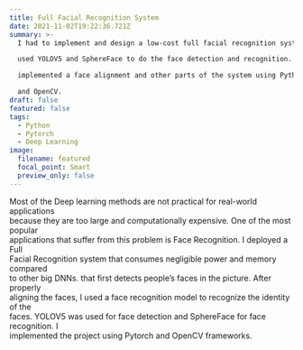 ```yaml
---
title: Full Facial Recognition System
date: 2021-11-02T19:22:36.721Z
summary: >-
  I had to implement and design a low-cost full facial recognition system. I\

  used YOLOV5 and SphereFace to do the face detection and recognition. I also\

  implemented a face alignment and other parts of the system using Python/Pytorch,\

  and OpenCV.
draft: false
featured: false
tags:
  - Python
  - Pytorch
  - Deep Learning
image:
  filename: featured
  focal_point: Smart
  preview_only: false
---
```

Most of the Deep learning methods are not practical for real-world applications\
because they are too large and computationally expensive. One of the most popular\
applications that suffer from this problem is Face Recognition. I deployed a Full\
Facial Recognition system that consumes negligible power and memory compared\
to other big DNNs. that first detects people’s faces in the picture. After properly\
aligning the faces, I used a face recognition model to recognize the identity of the\
faces. YOLOV5 was used for face detection and SphereFace for face recognition. I\
implemented the project using Pytorch and OpenCV frameworks.